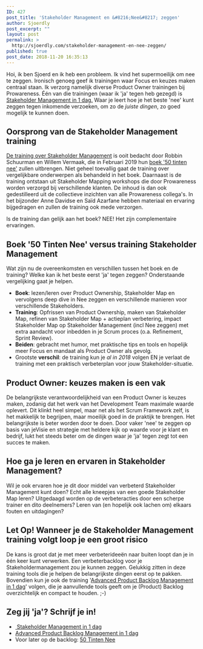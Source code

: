 ```yaml
---
ID: 427
post_title: 'Stakeholder Management en &#8216;Nee&#8217; zeggen'
author: Sjoerdly
post_excerpt: ""
layout: post
permalink: >
  http://sjoerdly.com/stakeholder-management-en-nee-zeggen/
published: true
post_date: 2018-11-20 16:35:13
---
```

<!-- wp:paragraph -->
<p>Hoi, ik ben Sjoerd en ik heb een probleem. Ik vind het supermoeilijk om nee te zeggen. Ironisch genoeg geef ik trainingen waar Focus en keuzes maken centraal staan. Ik verzorg namelijk diverse Product Owner trainingen bij Prowareness. Één van die trainingen (waar ik 'ja' tegen heb gezegd) is <a href="https://www.agileacademy.nl/training/?eventtitle=stakeholder-management-training">Stakeholder Management in 1 dag.</a> Waar je leert hoe je het beste 'nee' kunt zeggen tegen inkomende verzoeken, om zo de <em>juiste dingen</em>, zo goed mogelijk te kunnen doen.</p>
<!-- /wp:paragraph -->

<!-- wp:heading -->
<h2>Oorsprong van de Stakeholder Management training<br></h2>
<!-- /wp:heading -->

<!-- wp:paragraph -->
<p><a href="https://www.agileacademy.nl/training/?eventtitle=stakeholder-management-training">De training over Stakeholder Management</a> is ooit bedacht door Robbin Schuurman en Willem Vermaak, die in Februari 2019 hun <a href="https://www.managementboek.nl/boek/9789024427079/50-tinten-nee-robbin-schuurman">boek '50 tinten nee'</a> zullen uitbrengen. Niet geheel toevallig gaat de training over vergelijkbare onderwerpen als behandeld in het boek. Daarnaast is de training ontstaan uit Stakeholder Mapping workshops die door Prowareness worden verzorgd bij verschillende klanten. De inhoud is dan ook gedestilleerd uit de collectieve inzichten van alle Prowareness collega's. In het bijzonder Anne Davidse en Saïd Azarfane hebben materiaal en ervaring bijgedragen en zullen de training ook mede verzorgen.<br></p>
<!-- /wp:paragraph -->

<!-- wp:paragraph -->
<p>Is de training dan gelijk aan het boek? NEE! Het zijn complementaire ervaringen. </p>
<!-- /wp:paragraph -->

<!-- wp:heading -->
<h2>Boek '50 Tinten Nee' versus training Stakeholder Management</h2>
<!-- /wp:heading -->

<!-- wp:paragraph -->
<p>Wat zijn nu de overeenkomsten en verschillen tussen het boek en de training? Welke kan ik het beste eerst 'ja' tegen zeggen? Onderstaande vergelijking gaat je helpen.<br></p>
<!-- /wp:paragraph -->

<!-- wp:list -->
<ul><li><strong>Boek</strong>: lezen/leren over Product Ownership, Stakeholder Map en vervolgens deep dive in Nee zeggen en verschillende manieren voor verschillende Stakeholders.  </li><li><strong>Training</strong>: Opfrissen van Product Ownership, maken van Stakeholder Map, refinen van Stakeholder Map + actieplan verbetering, impact Stakeholder Map op Stakeholder Management (incl Nee zeggen) met extra aandacht voor inbedden in je Scrum proces (o.a. Refinement, Sprint Review).<br></li><li><strong>Beiden</strong>: gebracht met humor, met praktische tips en tools en hopelijk meer Focus en mandaat als Product Owner als gevolg.<br></li><li>Grootste <strong>verschil</strong>: de training kun je <em>al in 2018</em> volgen EN je verlaat de training met een praktisch verbeterplan voor jouw Stakeholder-situatie. </li></ul>
<!-- /wp:list -->

<!-- wp:heading -->
<h2>Product Owner: keuzes maken is een vak<br></h2>
<!-- /wp:heading -->

<!-- wp:paragraph -->
<p>De belangrijkste verantwoordelijkheid van een Product Owner is keuzes maken, zodanig dat het werk van het Development Team maximale waarde oplevert. Dit klinkt heel simpel, maar net als het Scrum Framework zelf, is het makkelijk te begrijpen, maar moeilijk goed in de praktijk te brengen. Het belangrijkste is beter worden door te doen. Door vaker 'nee' te zeggen op basis van jeVisie en strategie met heldere kijk op waarde voor je klant en bedrijf, lukt het steeds beter om de dingen waar je 'ja' tegen zegt tot een succes te maken. </p>
<!-- /wp:paragraph -->

<!-- wp:heading -->
<h2>Hoe ga je leren en ervaren in Stakeholder Management?<br></h2>
<!-- /wp:heading -->

<!-- wp:paragraph -->
<p>Wil je ook ervaren hoe je dit door middel van verbeterd Stakeholder Management kunt doen? Echt alle kneepjes van een goede Stakeholder Map leren? Uitgedaagd worden op de verbeteracties door een scherpe trainer en dito deelnemers? Leren van (en hopelijk ook lachen om) elkaars fouten en uitdagingen? </p>
<!-- /wp:paragraph -->

<!-- wp:heading -->
<h2>Let Op! Wanneer je de Stakeholder Management training volgt loop je een groot risico </h2>
<!-- /wp:heading -->

<!-- wp:paragraph -->
<p>De kans is groot dat je met meer verbeterideeën naar buiten loopt dan je in één keer kunt verwerken. Een verbeterbacklog voor je Stakeholdermanagement zou je kunnen zeggen. Gelukkig zitten in deze training tools die je helpen de belangrijkste dingen eerst op te pakken. Bovendien kun je ook de training '<a href="https://www.agileacademy.nl/training/?eventtitle=advanced-product-backlog-management-training">Advanced Product Backlog Management in 1 dag</a>' volgen, die je aanvullende tools geeft om je (Product) Backlog overzichtelijk en compact te houden. ;-)<br></p>
<!-- /wp:paragraph -->

<!-- wp:heading -->
<h2>Zeg jij 'ja'? Schrijf je in! </h2>
<!-- /wp:heading -->

<!-- wp:list -->
<ul><li><a href="https://www.agileacademy.nl/training/?eventtitle=stakeholder-management-training"> Stakeholder Management in 1 dag</a></li><li><a href="https://www.agileacademy.nl/training/?eventtitle=advanced-product-backlog-management-training">Advanced Product Backlog Management in 1 dag</a></li><li>Voor later op de backlog: <a href="https://www.managementboek.nl/boek/9789024427079/50-tinten-nee-robbin-schuurman">50 Tinten Nee</a><br></li></ul>
<!-- /wp:list -->

<!-- wp:paragraph -->
<p><br></p>
<!-- /wp:paragraph -->